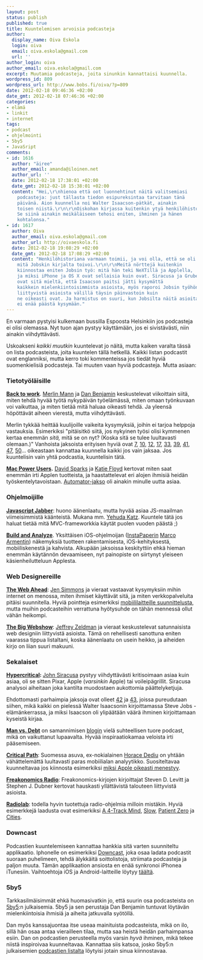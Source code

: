 ```yaml
---
layout: post
status: publish
published: true
title: Kuuntelemisen arvoisia podcasteja
author:
  display_name: Oiva Eskola
  login: oiva
  email: oiva.eskola@gmail.com
  url: ''
author_login: oiva
author_email: oiva.eskola@gmail.com
excerpt: Muutamia podcasteja, joita sinunkin kannattaisi kuunnella.
wordpress_id: 809
wordpress_url: http://www.bobs.fi/oiva/?p=809
date: 2012-02-18 09:46:36 +02:00
date_gmt: 2012-02-18 07:46:36 +02:00
categories:
- elämä
- linkit
- internet
tags:
- podcast
- ohjelmointi
- 5by5
- JavaSript
comments:
- id: 1616
  author: "äiree"
  author_email: amanda@iloinen.net
  author_url: ''
  date: 2012-02-18 17:38:01 +02:00
  date_gmt: 2012-02-18 15:38:01 +02:00
  content: "Hei,\r\nhienoa että oot luonnehtinut näitä valitsemiasi
    podcasteja: just tällasta tiedon esipureksintaa tarvitaan tänä
    päivänä. Aion kuunnella noi Walter Isaacson-pätkät, ainakin
    toisen niistä.\r\n\r\nOiskohan kirjassa kuitenkin ytyä henkilöhistoriana?
    Se siinä ainakin meikäläiseen tehosi eniten, ihminen ja hänen
    kohtalonsa."
- id: 1617
  author: Oiva
  author_email: oiva.eskola@gmail.com
  author_url: http://oivaeskola.fi
  date: 2012-02-18 19:08:29 +02:00
  date_gmt: 2012-02-18 17:08:29 +02:00
  content: "Henkilöhistoriana varmaan toimii, ja voi olla, että se oli se
    mitä Jobskin kirjalta toivoi.\r\n\r\nMeitä nörttejä kuitenkin
    kiinnostaa eniten Jobsin työ: mitä hän teki NeXTillä ja Applella,
    ja miksi iPhone ja OS X ovat sellaisia kuin ovat. Siracusa ja Gruber (http://daringfireball.net/2012/02/walter_isaacson_steve_jobs)
    ovat sitä mieltä, että Isaacson paitsi jätti kysymättä
    kaikkein mielenkiintoisimmista asioista, myös raporoi Jobsin työhön
    liittyvistä asioista välillä täysin päinvastoin kuin
    ne oikeasti ovat. Ja harmistus on suuri, kun Jobsilta näitä asioita
    ei enää päästä kysymään."
---
```

<p>En varmaan pystyisi kulkemaan bussilla Espoosta Helsinkiin jos podcasteja ei olisi olemassa. Nyt tuon ajan pystyy käyttämään, jos ei sivistävästi, niin ainakin viihdyttävästi.</p>
<p>Uskoakseni <em>kaikki muutkin</em> kuuntelevat jo näitä, mutta kaiken varalta tässä on lista podcasteista, joita kuuntelen tällä hetkellä. Kaikki listan podcastit ovat englanniksi, mutta kerro toki kommenteissa jos tiedät hyviä suomenkielisiä podcasteja. Tai muuten vaan hyviä podcasteja. Mutta asiaan:</p>
<a id="more"></a>
<h3>Tietotyöläisille</h3>
<p><strong><a title="Back to Work" href="http://5by5.tv/b2w/54">Back to work</a></strong>. <a href="http://www.merlinmann.com/">Merlin Mann</a> ja <a href="http://benjamin.org/dan/">Dan Benjamin</a> keskustelevat viikoittain siitä, miten tehdä hyvää työtä nykypäivän työelämässä, miten omaan työnkuvaan voi vaikuttaa, ja miten tietää mitä haluaa oikeasti tehdä. Ja yleensä höpöttävät aiheen vierestä, mutta viihdyttävästi.</p>
<p>Merlin tykkää heittää kuulijoille vaikeita kysymyksiä, joihin ei tarjoa helppoja vastauksia. Esimerkiksi "pitäisitkö siitä, jos nykyinen työsi olisi kymmenen kertaa enemmän <em>sitä,</em> mitä se on nyt? (Koska sitä se tulee luultavasti olemaan.)" Vanhoista jaksoista erityisen hyviä ovat <a title="Back to Work #7: Vocational Wheel" href="http://5by5.tv/b2w/7">7</a>, <a title="Back to Work #10: At Last the 'Inspiration' Show" href="http://5by5.tv/b2w/10">10</a>, <a title="Back to Work #12: Chewie's Medal is Not Canonical" href="http://5by5.tv/b2w/12">12</a>, <a title="Back to Work #17: Brick Building Full of Lies" href="http://5by5.tv/b2w/17">17</a>, <a title="Back to Work #33: The Hypocrite You Can Live With" href="http://5by5.tv/b2w/33">33</a>, <a title="Back to Work #39: A Source of Rice with Velocity" href="http://5by5.tv/b2w/39">39</a>, <a title="Back to Work #41: Carpal Tunnel Diem" href="http://5by5.tv/b2w/41">41</a>, <a title="Back to Work #47: Utter Failure &amp; Hotel Steak" href="http://5by5.tv/b2w/47">47</a>, <a title="Back to Work #50: The Pork Soup Paradox" href="http://5by5.tv/b2w/50">50</a>... oikeastaan kannattaa kuunnella kaikki jos vain jaksaa. Jos kuuntelisin vain yhtä podcastia, kuuntelisin tätä.</p>
<p><strong><a title="Mac Power Users" href="http://5by5.tv/mpu">Mac Power Users</a>.</strong> <a href="http://www.macsparky.com/">David Sparks</a> ja <a href="http://katiefloyd.me/">Katie Floyd</a> kertovat miten saat enemmän irti Applen tuotteista, ja haastattelevat eri alojen ihmisiä heidän työskentelytavoistaan. <a title="Mac Power Users #70: Using Automator with Ben Waldie" href="http://5by5.tv/mpu/70">Automator-jakso</a> oli ainakin minulle uutta asiaa.</p>
<h3>Ohjelmoijille</h3>
<p><strong><a href="http://javascriptjabber.com/">Javascript Jabber</a></strong>: huono äänenlaatu, mutta hyvää asiaa JS-maailman viimeisimmistä käänteistä. Mukana mm. <a href="http://yehudakatz.com/">Yehuda Katz</a>. Kuuntele tätä jos haluat tietää mitä MVC-frameworkkia käytät puolen vuoden päästä ;)</p>
<p><strong><a href="http://5by5.tv/buildanalyze">Build and Analyze</a></strong>. Yksittäisen iOS-ohjelmoijan (<a href="http://www.instapaper.com/">InstaPaperin</a> <a href="http://www.marco.org/">Marco Armentin</a>) näkemyksiä tuotteen rakentamisesta, iOS-kehityksestä, mobiiliskenestä ja kahvista. Alkupään jaksoissa keskityttiin ehkä hieman enemmän käytännön devaamiseen, nyt painopiste on siirtynyt yleiseen käsienheilutteluun Applesta.</p>
<h3>Web Designereille</h3>
<p><strong><a href="http://5by5.tv/webahead">The Web Ahead</a></strong>: <a href="http://5by5.tv/person/jen-simmons">Jen Simmons</a> ja vieraat vastaavat kysymyksiin mihin internet on menossa, miten ihmiset käyttävät sitä, ja miten verkkopalveluita pitäisi suunnitella. Hyviä pointteja esimerkiksi <a title="The Web Ahead #16: Mobile Capabilities with Jason Grigsby" href="http://5by5.tv/webahead/16">mobiililaitteille suunnittelusta</a>, mutta muihin podcasteihin verrattuna hyötysuhde on tähän mennessä ollut vähän heikompi.</p>
<p><strong><a href="http://5by5.tv/bigwebshow">The Big Webshow</a></strong>: <a href="http://www.zeldman.com/">Jeffrey Zeldman</a> ja vieraat keskustelevat satunnaisista web designiin liittyvistä asioista. Tämä on rehellisesti sanottuna eniten vaarassa tippua listaltani, koska äänenlaatu on usein heikko, ja aiheiden kirjo on liian suuri makuuni.</p>
<h3>Sekalaiset</h3>
<p><strong><a href="http://5by5.tv/hypercritical">Hypercritical</a>: </strong><a href="http://5by5.tv/person/john-siracusa">John Siracusa</a> pystyy viihdyttävästi kritisoimaan asiaa kuin asiaa, oli se sitten Pixar, Apple (<em>varsinkin</em> Apple) tai voileipägrillit. Siracusa analysoi aiheitaan joka kantilta muodostaen aukottomia päättelyketjuja.</p>
<p>Ehdottomasti parhaimpia jaksoja ovat olleet <a title="Hypercritical #42: The Wrong Guy" href="http://5by5.tv/hypercritical/42">42</a>&nbsp;ja&nbsp;<a title="Hypercritical #43: The Scorpion and the Frog" href="http://5by5.tv/hypercritical/43">43</a>, joissa pureudutaan siihen, mikä kaikki on pielessä Walter Isaacsonin kirjoittamassa Steve Jobs -elämänkerrassa, ja miksi Isaacson oli ylipäätään väärä ihminen kirjoittamaan kyseistä kirjaa.</p>
<p><strong><a href="http://itunes.apple.com/us/podcast//id489250422">Man vs. Debt</a></strong> on samannimisen <a href="http://manvsdebt.com/">blogin</a> vielä suhteellisen tuore podcast, mikä on vaikuttanut lupaavalta. Hyvää inspiraatiokamaa veloista irti pääsemiseen.</p>
<p><a href="http://5by5.tv/criticalpath"><strong>Critical Path</strong></a>: Suomessa asuva, ex-nokialainen <a href="http://www.asymco.com/">Horace Dediu</a> on yhtään vähättelemättä luultavasti paras mobiilialan analyytikko. Suositeltavaa kuunneltavaa jos kiinnosta esimerkiksi <a title="The Critical Path #10: The Means of Production" href="http://5by5.tv/criticalpath/10">miksi Apple oikeasti menestyy</a>.</p>
<p><strong><a href="http://www.freakonomics.com/radio/">Freakonomics Radio</a></strong>: Freakonomics-kirjojen kirjoittajat Steven D. Levitt ja Stephen J. Dubner kertovat hauskasti yllättävistä talouteen liittyvistä asioista.</p>
<p><strong><a href="http://www.radiolab.org/">Radiolab</a></strong>: todella hyvin tuotettuja radio-ohjelmia milloin mistäkin. Hyviä esimerkkejä laadusta ovat esimerkiksi <a href="http://www.radiolab.org/blogs/radiolab-blog/2011/jul/26/4-track-mind/">A 4-Track Mind</a>, <a href="http://www.radiolab.org/blogs/radiolab-blog/2011/oct/18/slow/">Slow</a>, <a href="http://www.radiolab.org/2011/nov/14/">Patient Zero</a> ja <a href="http://www.radiolab.org/2010/oct/08/">Cities</a>.</p>
<h3>Downcast</h3>
<p>Podcastien kuuntelemiseen kannattaa hankkia sitä varten suunniteltu applikaatio. Iphonelle on esimerkiksi <a href="http://downcastapp.com/">Downcast</a>, joka osaa ladata podcastit suoraan puhelimeen, tehdä älykkäitä soittolistoja, striimata podcasteja ja paljon muuta. Tämän applikaation ansiosta en enää synkronoi iPhonea iTunesiin. Vaihtoehtoja iOS ja Android-laitteille löytyy <a href="http://lifehacker.com/5811101/five-best-mobile-podcast-catchers">täältä</a>.</p>
<h3>5by5</h3>
<p>Tarkkasilmäisimmät ehkä huomasivatkin jo, että suurin osa podcasteista on <a href="http://5by5.tv/">5by5</a>:n julkaisemia. 5by5 ja sen perustaja Dan Benjamin tuntuvat löytävän mielenkiintoisia ihmisiä ja aiheita jatkuvalla syötöllä.</p>
<p>Dan myös kanssajuontaa itse useaa mainituista podcasteista, mikä on ilo, sillä hän osaa antaa vierailleen tilaa, mutta saa heistä heidän parhaimpansa esiin. Dan on podcastien perusteella myös varsin <em>hyvä</em> ihminen, mikä tekee niistä inspiroivaa kuunneltavaa. Kannattaa siis katsoa, josko 5by5:n julkaisemien <a href="http://5by5.tv/broadcasts">podcastien listalta</a> löytyisi jotain sinua kiinnostavaa.</p>
